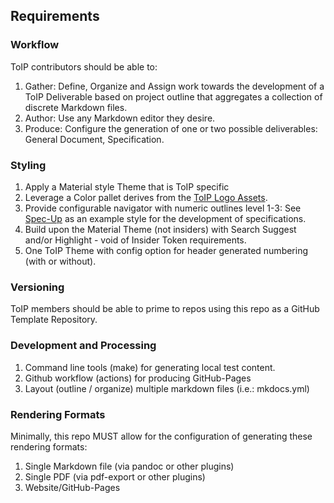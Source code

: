 ## Requirements

### Workflow
ToIP contributors should be able to:
1. Gather: Define, Organize and Assign work towards the development of a ToIP Deliverable based on project outline that aggregates a collection of discrete Markdown files.
2. Author: Use any Markdown editor they desire.
3. Produce: Configure the generation of one or two possible deliverables: General Document, Specification.

### Styling
1. Apply a Material style Theme that is ToIP specific
2. Leverage a Color pallet derives from the [ToIP Logo Assets](https://github.com/trustoverip/logo-assets).
3. Provide configurable navigator with numeric outlines level 1-3: See [Spec-Up](https://identity.foundation/sidetree/spec/) as an example style for the development of specifications.
4. Build upon the Material Theme (not insiders) with Search Suggest and/or Highlight - void of Insider Token requirements.
5. One ToIP Theme with config option for header generated numbering (with or without).

### Versioning
ToIP members should be able to prime to repos using this repo as a GitHub Template Repository.

### Development and Processing
1. Command line tools (make) for generating local test content.
2. Github workflow (actions) for producing GitHub-Pages
3. Layout (outline / organize) multiple markdown files (i.e.: mkdocs.yml)

### Rendering Formats
Minimally, this repo MUST allow for the configuration of generating these rendering formats:
1. Single Markdown file (via pandoc or other plugins)
2. Single PDF (via pdf-export or other plugins)
3. Website/GitHub-Pages
